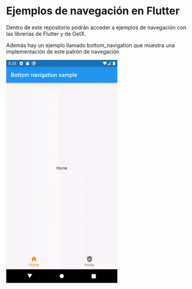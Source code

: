 # Ejemplos de navegación en Flutter

Dentro de este repositorio podrán acceder a ejemplos de navegación con las librerias de Flutter y de GetX. 

Además hay un ejemplo llamado bottom_navigation que muestra una implementación de este patrón de navegación 

<img src="bottom_navigation/bottomNav.gif" width="300" />